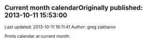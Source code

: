 ## Current month calendarOriginally published: 2013-10-11 15:53:00 
Last updated: 2013-10-11 16:11:41 
Author: greg zakharov 
 
Prints calendar at current month.